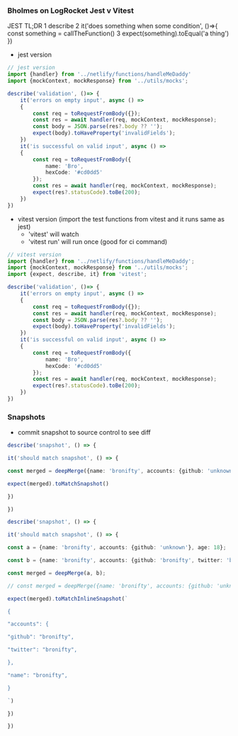
### Bholmes on LogRocket Jest v Vitest

JEST TL;DR
1 describe
2 it('does something when some condition', ()=>{
const something = callTheFunction()
3 expect(something).toEqual('a thing')
})

- jest version
```ts
// jest version
import {handler} from '../netlify/functions/handleMeDaddy'
import {mockContext, mockResponse} from '../utils/mocks';

describe('validation', ()=> {
	it('errors on empty input', async () =>
	{
		const req = toRequestFromBody({});
		const res = await handler(req, mockContext, mockResponse);
		const body = JSON.parse(res?.body ?? '');
		expect(body).toHaveProperty('invalidFields');
	})
	it('is successful on valid input', async () =>
	{
		const req = toRequestFromBody({
			name: 'Bro',
			hexCode: '#cd0dd5'
		});
		const res = await handler(req, mockContext, mockResponse);
		expect(res?.statusCode).toBe(200);
	})
})
```

- vitest version (import the test functions from vitest and it runs same as jest)
	- 'vitest' will watch
	- 'vitest run' will run once (good for ci command)
```ts
// vitest version
import {handler} from '../netlify/functions/handleMeDaddy';
import {mockContext, mockResponse} from '../utils/mocks';
import {expect, describe, it} from 'vitest';

describe('validation', ()=> {
	it('errors on empty input', async () =>
	{
		const req = toRequestFromBody({});
		const res = await handler(req, mockContext, mockResponse);
		const body = JSON.parse(res?.body ?? '');
		expect(body).toHaveProperty('invalidFields');
	})
	it('is successful on valid input', async () =>
	{
		const req = toRequestFromBody({
			name: 'Bro',
			hexCode: '#cd0dd5'
		});
		const res = await handler(req, mockContext, mockResponse);
		expect(res?.statusCode).toBe(200);
	})
})
```

 ### Snapshots
 - commit snapshot to source control to see diff
```ts
describe('snapshot', () => {

it('should match snapshot', () => {

const merged = deepMerge({name: 'bronifty', accounts: {github: 'unknown'}}, {name: 'bronifty', accounts: {github: 'bronifty', twitter: 'bronifty'}});

expect(merged).toMatchSnapshot()

})

})
```

```ts
describe('snapshot', () => {

it('should match snapshot', () => {

const a = {name: 'bronifty', accounts: {github: 'unknown'}, age: 18};

const b = {name: 'bronifty', accounts: {github: 'bronifty', twitter: 'bronifty'}};

const merged = deepMerge(a, b);

// const merged = deepMerge({name: 'bronifty', accounts: {github: 'unknown'}}, {name: 'bronifty', accounts: {github: 'bronifty', twitter: 'bronifty'}});

expect(merged).toMatchInlineSnapshot(`

{

"accounts": {

"github": "bronifty",

"twitter": "bronifty",

},

"name": "bronifty",

}

`)

})

})
```

